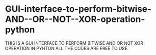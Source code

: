 # GUI-interface-to-perform-bitwise-AND--OR--NOT--XOR-operation-python


THIS IS A GUI INTERFACE TO PERFORM BITWISE AND OR NOT XOR OPERATION IN PYHTON ALL THE CODES ARE FREE TO USE.
